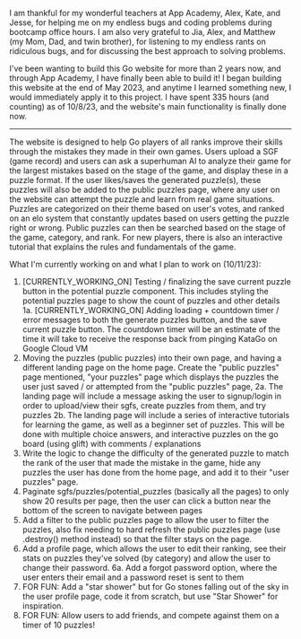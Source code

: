 I am thankful for my wonderful teachers at App Academy, Alex, Kate, and Jesse, for helping me on my endless bugs and coding problems during bootcamp office hours.
I am also very grateful to Jia, Alex, and Matthew (my Mom, Dad, and twin brother), for listening to my endless rants on ridiculous bugs, and for discussing the best approach to solving problems.

I've been wanting to build this Go website for more than 2 years now, and through App Academy, I have finally been able to build it! I began building this website at the end of May 2023, and anytime I learned something new, I would immediately apply it to this project.  I have spent 335 hours (and counting) as of 10/8/23, and the website's main functionality is finally done now.

***************************************************************************************************************************************

The website is designed to help Go players of all ranks improve their skills through the mistakes they made in their own games.  Users upload a SGF (game record) and users can ask a superhuman AI to analyze their game for the largest mistakes based on the stage of the game, and display these in a puzzle format.  If the user likes/saves the generated puzzle(s), these puzzles will also be added to the public puzzles page, where any user on the website can attempt the puzzle and learn from real game situations.  Puzzles are categorized on their theme based on user's votes, and ranked on an elo system that constantly updates based on users getting the puzzle right or wrong. Public puzzles can then be searched based on the stage of the game, category, and rank. For new players, there is also an interactive tutorial that explains the rules and fundamentals of the game.

What I'm currently working on and what I plan to work on (10/11/23):

1. [CURRENTLY_WORKING_ON] Testing / finalizing the save current puzzle button in the potential puzzle component. This includes styling the potential puzzles page to show the count of puzzles and other details
1a. [CURRENTLY_WORKING_ON] Adding loading + countdown timer / error messages to both the generate puzzles button, and the save current puzzle button.  The countdown timer will be an estimate of the time it will take to receive the response back from pinging KataGo on Google Cloud VM
2. Moving the puzzles (public puzzles) into their own page, and having a different landing page on the home page.  Create the "public puzzles" page mentioned, "your puzzles" page which displays the puzzles the user just saved / or attempted from the "public puzzles" page,
2a. The landing page will include a message asking the user to signup/login in order to upload/view their sgfs, create puzzles from them, and try puzzles
2b. The landing page will include a series of interactive tutorials for learning the game, as well as a beginner set of puzzles. This will be done with multiple choice answers, and interactive puzzles on the go board (using glift) with comments / explanations
3. Write the logic to change the difficulty of the generated puzzle to match the rank of the user that made the mistake in the game, hide any puzzles the user has done from the home page, and add it to their "user puzzles" page.
4. Paginate sgfs/puzzles/potential_puzzles (basically all the pages) to only show 20 results per page, then the user can click a button near the bottom of the screen to navigate between pages
5. Add a filter to the public puzzles page to allow the user to filter the puzzles, also fix needing to hard refresh the public puzzles page (use .destroy() method instead) so that the filter stays on the page.
6. Add a profile page, which allows the user to edit their ranking, see their stats on puzzles they've solved (by category) and allow the user to change their password.
6a. Add a forgot password option, where the user enters their email and a password reset is sent to them
7. FOR FUN: Add a "star shower" but for Go stones falling out of the sky in the user profile page, code it from scratch, but use "Star Shower" for inspiration.
8. FOR FUN: Allow users to add friends, and compete against them on a timer of 10 puzzles!
